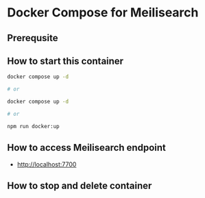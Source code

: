 # Docker Compose for Meilisearch

## Prerequsite

## How to start this container

```bash
docker compose up -d

# or

docker compose up -d

# or

npm run docker:up
```

## How to access Meilisearch endpoint

- <http://localhost:7700>

## How to stop and delete container

```bash npm run docker:down
```
